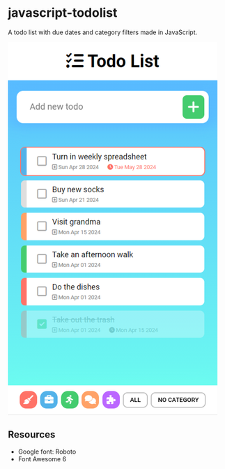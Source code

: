 # javascript-todolist
A todo list with due dates and category filters made in JavaScript.

![Screenshot of todo list](screenshot.png)

## Resources
- Google font: Roboto
- Font Awesome 6